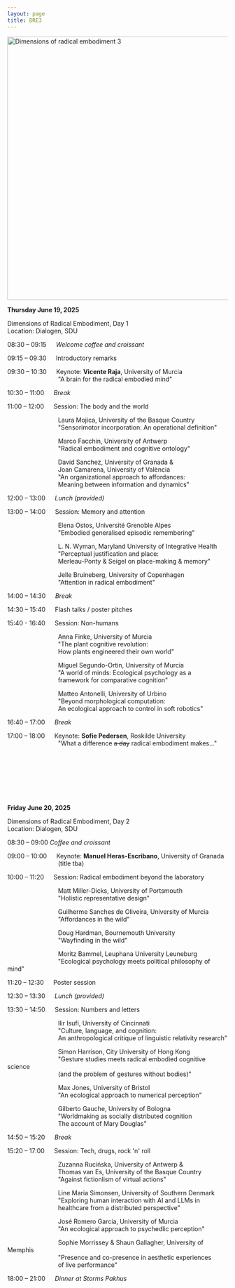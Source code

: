 ```yaml
---
layout: page
title: DRE3
---
```


<div class="text-center">
  <img src="{{ 'assets/img/dre3_poster.png' | relative_url }}" alt="Dimensions of radical embodiment 3" width="600" />
</div>

**Thursday June 19, 2025**

Dimensions of Radical Embodiment, Day 1<br/>
Location: Dialogen, SDU

08:30 – 09:15 &emsp; _Welcome coffee and croissant_

09:15 – 09:30 &emsp; Introductory remarks

09:30 – 10:30 &emsp; Keynote: **Vicente Raja**, University of Murcia<br/>
&emsp;&emsp;&emsp;&emsp;&emsp;&emsp;&emsp;&emsp; "A brain for the radical embodied mind"

10:30 – 11:00 &emsp; _Break_

11:00 – 12:00 &emsp; Session: The body and the world

&emsp;&emsp;&emsp;&emsp;&emsp;&emsp;&emsp;&emsp; Laura Mojica, University of the Basque Country<br/>
&emsp;&emsp;&emsp;&emsp;&emsp;&emsp;&emsp;&emsp; "Sensorimotor incorporation: An operational definition"

&emsp;&emsp;&emsp;&emsp;&emsp;&emsp;&emsp;&emsp; Marco Facchin, University of Antwerp<br/>
&emsp;&emsp;&emsp;&emsp;&emsp;&emsp;&emsp;&emsp; "Radical embodiment and cognitive ontology"

&emsp;&emsp;&emsp;&emsp;&emsp;&emsp;&emsp;&emsp; David Sanchez, University of Granada &<br/>
&emsp;&emsp;&emsp;&emsp;&emsp;&emsp;&emsp;&emsp; Joan Camarena, University of València<br/>
&emsp;&emsp;&emsp;&emsp;&emsp;&emsp;&emsp;&emsp; "An organizational approach to affordances:<br/>
&emsp;&emsp;&emsp;&emsp;&emsp;&emsp;&emsp;&emsp; Meaning between information and dynamics"

12:00 – 13:00 &emsp; _Lunch (provided)_

13:00 – 14:00 &emsp; Session: Memory and attention

&emsp;&emsp;&emsp;&emsp;&emsp;&emsp;&emsp;&emsp; Elena Ostos, Université Grenoble Alpes<br/>
&emsp;&emsp;&emsp;&emsp;&emsp;&emsp;&emsp;&emsp; "Embodied generalised episodic remembering"

&emsp;&emsp;&emsp;&emsp;&emsp;&emsp;&emsp;&emsp; L. N. Wyman, Maryland University of Integrative Health<br/>
&emsp;&emsp;&emsp;&emsp;&emsp;&emsp;&emsp;&emsp; "Perceptual justification and place: <br/>
&emsp;&emsp;&emsp;&emsp;&emsp;&emsp;&emsp;&emsp; Merleau-Ponty & Seigel on place-making & memory"

&emsp;&emsp;&emsp;&emsp;&emsp;&emsp;&emsp;&emsp; Jelle Bruineberg, University of Copenhagen<br/>
&emsp;&emsp;&emsp;&emsp;&emsp;&emsp;&emsp;&emsp; "Attention in radical embodiment"

14:00 – 14:30 &emsp; _Break_

14:30 – 15:40 &emsp; Flash talks / poster pitches

15:40 - 16:40 &emsp; Session: Non-humans

&emsp;&emsp;&emsp;&emsp;&emsp;&emsp;&emsp;&emsp; Anna Finke, University of Murcia<br/>
&emsp;&emsp;&emsp;&emsp;&emsp;&emsp;&emsp;&emsp; "The plant cognitive revolution:<br/>
&emsp;&emsp;&emsp;&emsp;&emsp;&emsp;&emsp;&emsp; How plants engineered their own world"

&emsp;&emsp;&emsp;&emsp;&emsp;&emsp;&emsp;&emsp; Miguel Segundo-Ortin, University of Murcia<br/>
&emsp;&emsp;&emsp;&emsp;&emsp;&emsp;&emsp;&emsp; "A world of minds: Ecological psychology as a<br/>
&emsp;&emsp;&emsp;&emsp;&emsp;&emsp;&emsp;&emsp; framework for comparative cognition"

&emsp;&emsp;&emsp;&emsp;&emsp;&emsp;&emsp;&emsp; Matteo Antonelli, University of Urbino<br/>
&emsp;&emsp;&emsp;&emsp;&emsp;&emsp;&emsp;&emsp; "Beyond morphological computation:<br/>
&emsp;&emsp;&emsp;&emsp;&emsp;&emsp;&emsp;&emsp; An ecological approach to control in soft robotics"

16:40 – 17:00 &emsp; _Break_

17:00 – 18:00 &emsp; Keynote: **Sofie Pedersen**, Roskilde University<br/>
&emsp;&emsp;&emsp;&emsp;&emsp;&emsp;&emsp;&emsp; "What a difference <s>a day</s> radical embodiment makes..."

<br/><br/><br/><br/><br/><br/>

**Friday June 20, 2025**

Dimensions of Radical Embodiment, Day 2<br/>
Location: Dialogen, SDU

08:30 – 09:00 _Coffee and croissant_

09:00 – 10:00 &emsp; Keynote: **Manuel Heras-Escribano**, University of Granada<br/>
&emsp;&emsp;&emsp;&emsp;&emsp;&emsp;&emsp;&emsp;  (title tba)

10:00 – 11:20 &emsp; Session: Radical embodiment beyond the laboratory

&emsp;&emsp;&emsp;&emsp;&emsp;&emsp;&emsp;&emsp; Matt Miller-Dicks, University of Portsmouth<br/>
&emsp;&emsp;&emsp;&emsp;&emsp;&emsp;&emsp;&emsp; "Holistic representative design"

&emsp;&emsp;&emsp;&emsp;&emsp;&emsp;&emsp;&emsp; Guilherme Sanches de Oliveira, University of Murcia<br/>
&emsp;&emsp;&emsp;&emsp;&emsp;&emsp;&emsp;&emsp; "Affordances in the wild"

&emsp;&emsp;&emsp;&emsp;&emsp;&emsp;&emsp;&emsp; Doug Hardman, Bournemouth University<br/>
&emsp;&emsp;&emsp;&emsp;&emsp;&emsp;&emsp;&emsp; "Wayfinding in the wild"

&emsp;&emsp;&emsp;&emsp;&emsp;&emsp;&emsp;&emsp; Moritz Bammel, Leuphana University Leuneburg<br/>
&emsp;&emsp;&emsp;&emsp;&emsp;&emsp;&emsp;&emsp; "Ecological psychology meets political philosophy of mind"

11:20 – 12:30 &emsp; Poster session

12:30 – 13:30 &emsp; _Lunch (provided)_

13:30 – 14:50 &emsp; Session: Numbers and letters

&emsp;&emsp;&emsp;&emsp;&emsp;&emsp;&emsp;&emsp; Ilir Isufi, University of Cincinnati<br/>
&emsp;&emsp;&emsp;&emsp;&emsp;&emsp;&emsp;&emsp; "Culture, language, and cognition:<br/>
&emsp;&emsp;&emsp;&emsp;&emsp;&emsp;&emsp;&emsp; An anthropological critique of linguistic relativity research"

&emsp;&emsp;&emsp;&emsp;&emsp;&emsp;&emsp;&emsp; Simon Harrison, City University of Hong Kong<br/>
&emsp;&emsp;&emsp;&emsp;&emsp;&emsp;&emsp;&emsp; "Gesture studies meets radical embodied cognitive science <br/>
&emsp;&emsp;&emsp;&emsp;&emsp;&emsp;&emsp;&emsp; (and the problem of gestures without bodies)"

&emsp;&emsp;&emsp;&emsp;&emsp;&emsp;&emsp;&emsp; Max Jones, University of Bristol<br/>
&emsp;&emsp;&emsp;&emsp;&emsp;&emsp;&emsp;&emsp; "An ecological approach to numerical perception"

&emsp;&emsp;&emsp;&emsp;&emsp;&emsp;&emsp;&emsp; Gilberto Gauche, University of Bologna<br/>
&emsp;&emsp;&emsp;&emsp;&emsp;&emsp;&emsp;&emsp; "Worldmaking as socially distributed cognition<br/>
&emsp;&emsp;&emsp;&emsp;&emsp;&emsp;&emsp;&emsp; The account of Mary Douglas"

14:50 – 15:20 &emsp; _Break_

15:20 – 17:00 &emsp; Session: Tech, drugs, rock 'n' roll

&emsp;&emsp;&emsp;&emsp;&emsp;&emsp;&emsp;&emsp; Zuzanna Rucińska, University of Antwerp &<br/>
&emsp;&emsp;&emsp;&emsp;&emsp;&emsp;&emsp;&emsp; Thomas van Es, University of the Basque Country<br/>
&emsp;&emsp;&emsp;&emsp;&emsp;&emsp;&emsp;&emsp; "Against fictionlism of virtual actions"

&emsp;&emsp;&emsp;&emsp;&emsp;&emsp;&emsp;&emsp; Line Maria Simonsen, University of Southern Denmark<br/>
&emsp;&emsp;&emsp;&emsp;&emsp;&emsp;&emsp;&emsp; "Exploring human interaction with AI and LLMs in<br/>
&emsp;&emsp;&emsp;&emsp;&emsp;&emsp;&emsp;&emsp;  healthcare from a distributed perspective"

&emsp;&emsp;&emsp;&emsp;&emsp;&emsp;&emsp;&emsp; José Romero Garcia, University of Murcia<br/>
&emsp;&emsp;&emsp;&emsp;&emsp;&emsp;&emsp;&emsp; "An ecological approach to psychedlic perception"

&emsp;&emsp;&emsp;&emsp;&emsp;&emsp;&emsp;&emsp; Sophie Morrissey & Shaun Gallagher, University of Memphis<br/>
&emsp;&emsp;&emsp;&emsp;&emsp;&emsp;&emsp;&emsp; "Presence and co-presence in aesthetic experiences<br/>
&emsp;&emsp;&emsp;&emsp;&emsp;&emsp;&emsp;&emsp; of live performance"

18:00 – 21:00 &emsp; _Dinner at Storms Pakhus_
